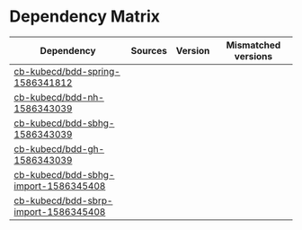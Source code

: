 # Dependency Matrix

Dependency | Sources | Version | Mismatched versions
---------- | ------- | ------- | -------------------
[cb-kubecd/bdd-spring-1586341812](https://github.com/cb-kubecd/bdd-spring-1586341812.git) |  | []() | 
[cb-kubecd/bdd-nh-1586343039](https://github.com/cb-kubecd/bdd-nh-1586343039.git) |  | []() | 
[cb-kubecd/bdd-sbhg-1586343039](https://github.com/cb-kubecd/bdd-sbhg-1586343039.git) |  | []() | 
[cb-kubecd/bdd-gh-1586343039](https://github.com/cb-kubecd/bdd-gh-1586343039.git) |  | []() | 
[cb-kubecd/bdd-sbhg-import-1586345408](https://github.com/cb-kubecd/bdd-sbhg-import-1586345408.git) |  | []() | 
[cb-kubecd/bdd-sbrp-import-1586345408](https://github.com/cb-kubecd/bdd-sbrp-import-1586345408.git) |  | []() | 
